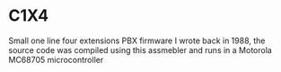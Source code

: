 # C1X4
Small one line four extensions PBX firmware I wrote back in 1988, the source code was compiled using this assmebler and runs in a Motorola MC68705 microcontroller
